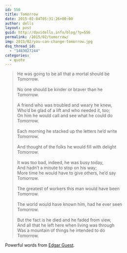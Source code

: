 ```yaml
---
id: 556
title: Tomorrow
date: 2015-02-04T05:31:26+00:00
author: dells
layout: post
guid: http://davidells.info/blog/?p=556
permalink: /2015/02/tomorrow/
img: 2015/02/you-can-change-tomorrow.jpg
dsq_thread_id:
  - "1483027244"
categories:
  - quote
---
```


>  He was going to be all that a mortal should be<br />
>  Tomorrow.<br />
>  <br />
>  No one should be kinder or braver than he<br />
>  Tomorrow.<br />
>  <br />
>  A friend who was troubled and weary he knew,<br />
>  Who&#8217;d be glad of a lift and who needed it, too;<br />
>  On him he would call and see what he could do<br />
>  Tomorrow.<br />
> <br />
>  Each morning he stacked up the letters he&#8217;d write<br />
>  Tomorrow.<br />
>  <br />
>  And thought of the folks he would fill with delight<br />
>  Tomorrow.<br />
>  <br />
>  It was too bad, indeed, he was busy today,<br />
>  And hadn&#8217;t a minute to stop on his way;<br />
>  More time he would have to give others, he&#8217;d say<br />
>  Tomorrow.<br />
> <br />
>  The greatest of workers this man would have been<br />
>  Tomorrow.<br />
> <br />
>  The world would have known him, had he ever seen<br />
>  Tomorrow.<br />
>  <br />
>  But the fact is he died and he faded from view,<br />
>  And all that he left here when living was through<br />
>  Was a mountain of things he intended to do<br />
>  Tomorrow. <br />

Powerful words from [Edgar Guest](http://en.wikipedia.org/wiki/Edgar_Guest).
